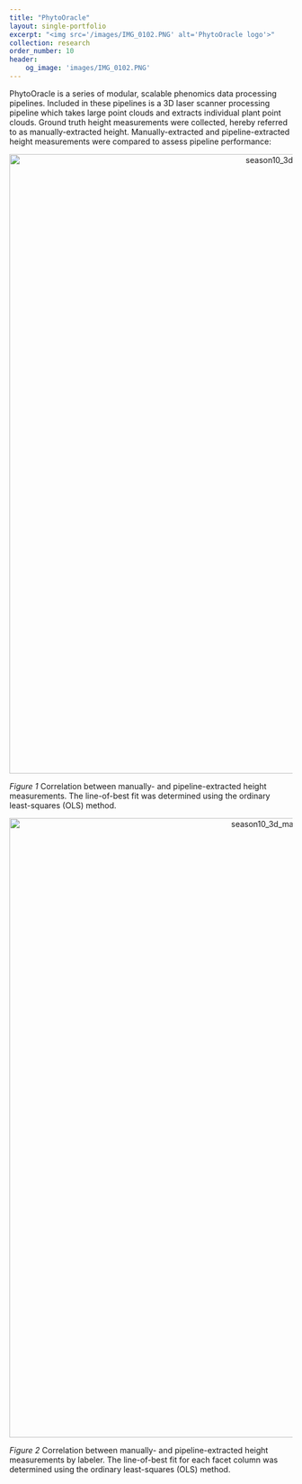 ```yaml
---
title: "PhytoOracle"
layout: single-portfolio
excerpt: "<img src='/images/IMG_0102.PNG' alt='PhytoOracle logo'>"
collection: research
order_number: 10
header:
    og_image: 'images/IMG_0102.PNG'
---
```


PhytoOracle is a series of modular, scalable phenomics data processing pipelines. Included in these pipelines is a 3D laser scanner processing pipeline which takes large point clouds and extracts individual plant point clouds. Ground truth height measurements were collected, hereby referred to as manually-extracted height. Manually-extracted and pipeline-extracted height measurements were compared to assess pipeline performance:

<div>
    <a href="https://plotly.com/~emmanuelg1/83/?share_key=rk7yb5Yaoy5W0gQjXpvXMM" target="_blank" title="season10_3d_manual_pipeline_correlation" style="display: block; text-align: center;"><img src="https://plotly.com/~emmanuelg1/83.png?share_key=rk7yb5Yaoy5W0gQjXpvXMM" alt="season10_3d_manual_pipeline_correlation" style="max-width: 100%;width: 1100px;"  width="1100" onerror="this.onerror=null;this.src='https://plotly.com/404.png';" /></a>
    <script data-plotly="emmanuelg1:83" sharekey-plotly="rk7yb5Yaoy5W0gQjXpvXMM" src="https://plotly.com/embed.js" async></script>
</div>

*Figure 1* Correlation between manually- and pipeline-extracted height measurements. The line-of-best fit was determined using the ordinary least-squares (OLS) method. 


<div>
    <a href="https://plotly.com/~emmanuelg1/85/?share_key=UPhswjgf3VrGDWHjzktVka" target="_blank" title="season10_3d_manual_pipeline_correlation_labeler" style="display: block; text-align: center;"><img src="https://plotly.com/~emmanuelg1/85.png?share_key=UPhswjgf3VrGDWHjzktVka" alt="season10_3d_manual_pipeline_correlation_labeler" style="max-width: 100%;width: 1100px;"  width="1100" onerror="this.onerror=null;this.src='https://plotly.com/404.png';" /></a>
    <script data-plotly="emmanuelg1:85" sharekey-plotly="UPhswjgf3VrGDWHjzktVka" src="https://plotly.com/embed.js" async></script>
</div>

*Figure 2* Correlation between manually- and pipeline-extracted height measurements by labeler. The line-of-best fit for each facet column was determined using the ordinary least-squares (OLS) method.